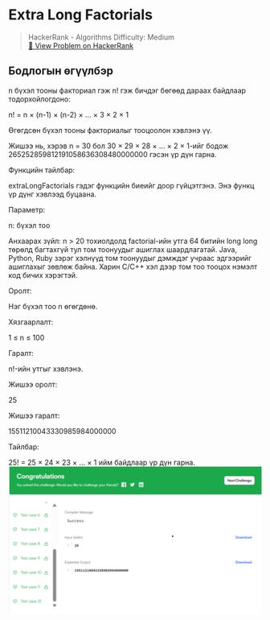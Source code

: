 # Extra Long Factorials


> HackerRank - Algorithms
> Difficulty: Medium  
> [🔗 View Problem on HackerRank](https://www.hackerrank.com/challenges/extra-long-factorials/problem?isFullScreen=true)


## Бодлогын өгүүлбэр

n бүхэл тооны факториал гэж n! гэж бичдэг бөгөөд дараах байдлаар тодорхойлогдоно:

n! = n × (n-1) × (n-2) × … × 3 × 2 × 1

Өгөгдсөн бүхэл тооны факториалыг тооцоолон хэвлэнэ үү.

Жишээ нь, хэрэв n = 30 бол 30 × 29 × 28 × … × 2 × 1-ийг бодож 265252859812191058636308480000000 гэсэн үр дүн гарна.

Функцийн тайлбар:

extraLongFactorials гэдэг функцийн биеийг доор гүйцэтгэнэ. Энэ функц үр дүнг хэвлээд буцаана.

Параметр:

n: бүхэл тоо

Анхаарах зүйл: n > 20 тохиолдолд factorial-ийн утга 64 битийн long long төрөлд багтахгүй тул том тоонуудыг ашиглах шаардлагатай. Java, Python, Ruby зэрэг хэлнүүд том тоонуудыг дэмждэг учраас эдгээрийг ашиглахыг зөвлөж байна. Харин C/C++ хэл дээр том тоо тооцох нэмэлт код бичих хэрэгтэй.

Оролт:

Нэг бүхэл тоо n өгөгдөнө.

Хязгаарлалт:

1 ≤ n ≤ 100

Гаралт:

n!-ийн утгыг хэвлэнэ.

Жишээ оролт:

25

Жишээ гаралт:

15511210043330985984000000

Тайлбар:

25! = 25 × 24 × 23 × … × 1 ийм байдлаар үр дүн гарна.
![alt text](<Screenshot 2025-06-10 214141.png>)